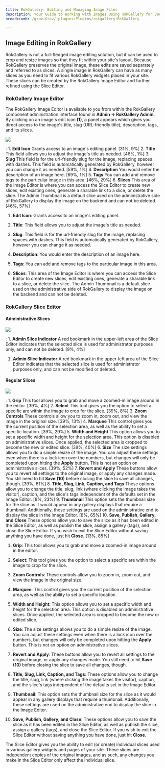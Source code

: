 ```yaml
---
title: RokGallery: Editing and Managing Image Files
description: Your Guide to Working with Images Using RokGallery for Joomla
breadcrumb: /grav:Grav/!plugins:Plugins/rokgallery:RokGallery

---
```


Image Editing in RokGallery
-----
RokGallery is not a full-fledged image editing solution, but it can be used to crop and resize images so that they fit within your site's layout. Because RokGallery preserves the original image, these edits are saved separately and referred to as slices. A single image in RokGallery can have as many slices as you need to fit various RokGallery widgets placed in your site. These slices can be created by the RokGallery Image Editor and further refined using the Slice Editor.

### RokGallery Image Editor

The RokGallery Image Editor is available to you from within the RokGallery component administration interface found in **Admin -> RokGallery Admin**. By clicking on an image's edit icon **(1)**, a panel appears which gives you direct access to the image's title, slug (URL-friendly title), description, tags, and its slices.

![][rokgallery_image_editor_2]

:   1. **Edit Icon** Grants access to an image's editing panel. [31%, 9%]
    2. **Title** This field allows you to adjust the image's title as needed. [46%, 1%]
    3. **Slug** This field is for the url-friendly slug for the image, replacing spaces with dashes. This field is automatically generated by RokGallery, however you can change it as needed. [59%, 1%]
    4. **Description** You would enter the description of an image here. [69%, 1%]
    5. **Tags** You can add and remove tags to the particular image in this area. [46%, 29%]
    6. **Slices** This area of the Image Editor is where you can access the Slice Editor to create new slices, edit existing ones, generate a sharable link to a slice, or delete the slice. The Admin Thumbnail is a default slice used on the administrative side of RokGallery to display the image on the backend and can not be deleted. [46%, 57%]

1. **Edit Icon**: Grants access to an image's editing panel.

2. **Title**: This field allows you to adjust the image's title as needed.

3. **Slug**: This field is for the url-friendly slug for the image, replacing spaces with dashes. This field is automatically generated by RokGallery, however you can change it as needed.

4. **Description**: You would enter the description of an image here.

5. **Tags**: You can add and remove tags to the particular image in this area.

6. **Slices**: This area of the Image Editor is where you can access the Slice Editor to create new slices, edit existing ones, generate a sharable link to a slice, or delete the slice. The Admin Thumbnail is a default slice used on the administrative side of RokGallery to display the image on the backend and can not be deleted.

### RokGallery Slice Editor

#### Administrative Slices
![][rokgallery_slice_editor]

:   1. **Admin Slice Indicator** A red bookmark in the upper-left area of the Slice Editor indicates that the selected slice is used for administrator purposes only, and can not be deleted. [9%, 4%]

1. **Admin Slice Indicator** A red bookmark in the upper-left area of the Slice Editor indicates that the selected slice is used for administrator purposes only, and can not be modified or deleted.

#### Regular Slices
![][rokgallery_slice_editor_2]

:   1. **Grip** This tool allows you to grab and move a zoomed-in image around in the editor. [39%, 4%]
    2. **Select** This tool gives you the option to select a specific are within the image to crop for the slice. [39%, 8%]
    3. **Zoom Controls** These controls allow you to zoom in, zoom out, and view the image in the original size. [39%, 13%]
    4. **Marquee** This control gives you the current position of the selection area, as well as the ability to set a specific location. [39%, 29%]
    5. **Width and Height** This option allows you to set a specific width and height for the selection area. This option is disabled on administrative slices. Once applied, the selected area is cropped to become the new or edited slice. [39%, 40%]
    6. **Size** The size settings allows you to do a simple resize of the image. You can adjust these settings even when there is a lock icon over the numbers, but changes will only be completed upon hitting the **Apply** button. This is not an option on administrative slices. [39%, 52%]
    7. **Revert and Apply** These buttons allow you to revert all settings to the original image, or apply any changes made. You still need to hit **Save** **(10)** before closing the slice to save all changes, though. [39%, 61%]
    8. **Title, Slug, Link, Caption, and Tags** These options allow you to change the title, slug, link (where clicking the image takes the visitor), caption, and the slice's tags independent of the defaults set in the Image Editor. [8%, 23%]
    9. **Thumbnail** This option sets the thumbnail size for the slice as it would appear in any gallery displays that require a thumbnail. Additionally, these settings are used on the administrative end to display the slice in the Image Editor. [8%, 65%]
    10. **Save, Publish, Gallery, and Close** These options allow you to save the slice as it has been edited in the Slice Editor, as well as publish the slice, assign a gallery (tags), and close the Slice Editor. If you wish to exit the Slice Editor without saving anything you have done, just hit **Close**. [13%, 85%]

1. **Grip**: This tool allows you to grab and move a zoomed-in image around in the editor.

2. **Select**: This tool gives you the option to select a specific are within the image to crop for the slice.

3. **Zoom Controls**: These controls allow you to zoom in, zoom out, and view the image in the original size.

4. **Marquee**: This control gives you the current position of the selection area, as well as the ability to set a specific location.

5. **Width and Height**: This option allows you to set a specific width and height for the selection area. This option is disabled on administrative slices. Once applied, the selected area is cropped to become the new or edited slice.

6. **Size**: The size settings allows you to do a simple resize of the image. You can adjust these settings even when there is a lock icon over the numbers, but changes will only be completed upon hitting the **Apply** button. This is not an option on administrative slices.

7. **Revert and Apply**: These buttons allow you to revert all settings to the original image, or apply any changes made. You still need to hit **Save** **(10)** before closing the slice to save all changes, though.

8. **Title, Slug, Link, Caption, and Tags**: These options allow you to change the title, slug, link (where clicking the image takes the visitor), caption, and the slice's tags independent of the defaults set in the Image Editor.

9. **Thumbnail**: This option sets the thumbnail size for the slice as it would appear in any gallery displays that require a thumbnail. Additionally, these settings are used on the administrative end to display the slice in the Image Editor.

10. **Save, Publish, Gallery, and Close**: These options allow you to save the slice as it has been edited in the Slice Editor, as well as publish the slice, assign a gallery (tags), and close the Slice Editor. If you wish to exit the Slice Editor without saving anything you have done, just hit **Close**.

The Slice Editor gives you the ability to edit (or create) individual slices used in various gallery widgets and pages of your site. These slices are independent copies of the original images, and as such, any changes you make in the Slice Editor only affect the individual slice.

[rokgallery]: assets/rokgallery.jpeg
[rokgallery_component]: assets/rokgallery_component_1.jpeg
[rokgallery_component_configuration_options]: assets/rokgallery_component_configuration_opions.jpeg
[rokgallery_component_upload]: assets/rokgallery_component_upload.jpeg
[rokgallery_image_editor]: assets/rokgallery_image_editor.jpeg
[rokgallery_image_editor_2]: assets/rokgallery_image_editor_2.jpeg
[rokgallery_jobs_manager]: assets/rokgallery_jobs_manager.jpeg
[rokgallery_module_1]: assets/rokgallery_module_1.jpeg
[rokgallery_module_advanced]: assets/rokgallery_module_advanced_1.jpeg
[rokgallery_module_basic_1]: assets/rokgallery_module_basic_1.jpeg
[rokgallery_module_error_1]: assets/rokgallery_module_error_1.jpeg
[rokgallery_plugin_manager_1]: assets/rokgallery_plugin_manager_1.jpeg
[rokgallery_plugin_manager_2]: assets/rokgallery_plugin_manager_2.jpeg
[rokgallery_plugin_manager_3]: assets/rokgallery_plugin_manager_3.jpeg
[rokgallery_administrator]: assets/rokgallery_administrator.jpeg
[rokgallery_tags]: assets/rokgallery_tags.jpeg
[rokgallery_galleries_manager]: assets/rokgallery_galleries_manager.jpeg
[rokgallery_slice_editor]: assets/rokgallery_slice_editor.jpeg
[rokgallery_slice_editor_2]: assets/rokgallery_slice_editor_2.jpeg
[featured]: assets/wp_rokgallery.jpeg
[rokgallery_download]: http://www.rockettheme.com/grav/plugins/rokgallery
[rokbox]: ../rokbox/
[admin1]: assets/wp_rokgallery_admin_1.jpeg
[admin2]: assets/wp_rokgallery_admin_2.jpeg
[admin3]: assets/wp_rokgallery_admin_3.jpeg
[admin4]: assets/wp_rokgallery_admin_4.jpeg
[install]: assets/wp_rokgallery_install.jpeg
[install2]: assets/wp_rokgallery_install_1.jpeg
[page1]: assets/wp_rokgallery_page_1.jpeg
[page2]: assets/wp_rokgallery_page_2.jpeg
[page3]: assets/wp_rokgallery_page_3.jpeg
[page4]: assets/wp_rokgallery_page_4.jpeg
[settings]: assets/wp_rokgallery_settings.jpeg
[widget1]: assets/wp_rokgallery_widget_1.jpeg
[widget2]: assets/wp_rokgallery_widget_2.jpeg
[widget3]: assets/wp_rokgallery_widget_3.jpeg
[widget4]: assets/wp-rokgallery_widget_4.jpeg